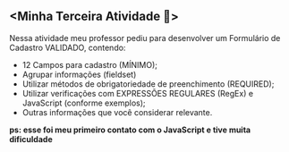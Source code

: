 ## <Minha Terceira Atividade 🤪>

Nessa atividade meu professor pediu para desenvolver um Formulário de Cadastro VALIDADO, contendo:

- 12 Campos para cadastro (MÍNIMO);
- Agrupar informações (fieldset) 
- Utilizar métodos de obrigatoriedade de preenchimento (REQUIRED);
- Utilizar verificações com EXPRESSÕES REGULARES (RegEx) e JavaScript (conforme exemplos);
- Outras informações que você considerar relevante.

**ps: esse foi meu primeiro contato com o JavaScript e tive muita dificuldade**
